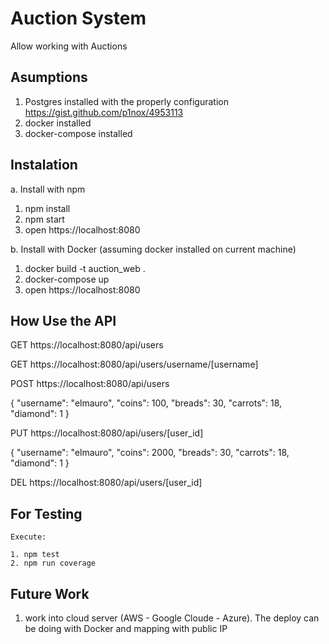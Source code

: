 # Auction System

Allow working with Auctions

## Asumptions

1. Postgres installed with the properly configuration https://gist.github.com/p1nox/4953113
2. docker installed
3. docker-compose installed


## Instalation

a. Install with npm

1. npm install
2. npm start
3. open https://localhost:8080

b. Install with Docker (assuming docker installed on current machine)

1. docker build -t auction_web .
2. docker-compose up
3. open https://localhost:8080


## How Use the API

GET
  https://localhost:8080/api/users

GET
  https://localhost:8080/api/users/username/[username]

POST
  https://localhost:8080/api/users
  
  {
    "username": "elmauro",
    "coins": 100,
    "breads": 30,
    "carrots": 18,
    "diamond": 1
  }

PUT
  https://localhost:8080/api/users/[user_id]
  
  {
    "username": "elmauro",
    "coins": 2000,
    "breads": 30,
    "carrots": 18,
    "diamond": 1
  }

DEL
  https://localhost:8080/api/users/[user_id]


## For Testing

	Execute:

	1. npm test
	2. npm run coverage


## Future Work

1. work into cloud server (AWS - Google Cloude - Azure). The deploy can be doing with Docker and 
   mapping with public IP

